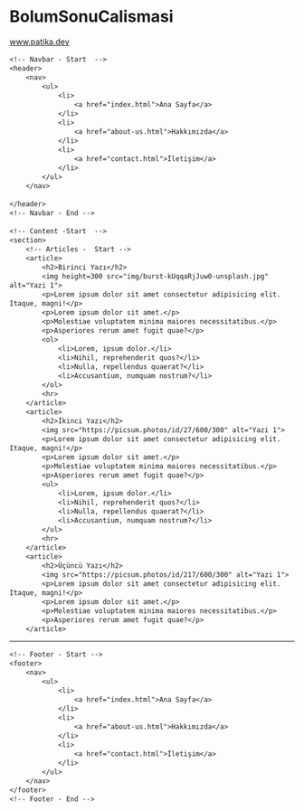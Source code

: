 # BolumSonuCalismasi
www.patika.dev
<!DOCTYPE html>
<html lang="tr">
<head>
    <meta charset="UTF-8">
    <meta http-equiv="X-UA-Compatible" content="IE=edge">
    <meta name="viewport" content="width=device-width, initial-scale=1.0">
    <title>Kodluyoruz</title>
</head>
<body>

    <!-- Navbar - Start  -->
    <header>
        <nav>
            <ul>
                <li>
                    <a href="index.html">Ana Sayfa</a>
                </li>
                <li>
                    <a href="about-us.html">Hakkımızda</a>
                </li>
                <li>
                    <a href="contact.html">İletişim</a>
                </li>
            </ul>
        </nav>

    </header>
    <!-- Navbar - End -->
    
    <!-- Content -Start  -->
    <section>
        <!-- Articles -  Start -->
        <article>
            <h2>Birinci Yazı</h2>
            <img height=300 src="img/burst-kUqqaRjJuw0-unsplash.jpg" alt="Yazi 1">
            <p>Lorem ipsum dolor sit amet consectetur adipisicing elit. Itaque, magni!</p>
            <p>Lorem ipsum dolor sit amet.</p>
            <p>Molestiae voluptatem minima maiores necessitatibus.</p>
            <p>Asperiores rerum amet fugit quae?</p>
            <ol>
                <li>Lorem, ipsum dolor.</li>
                <li>Nihil, reprehenderit quos?</li>
                <li>Nulla, repellendus quaerat?</li>
                <li>Accusantium, numquam nostrum?</li>
            </ol>
            <hr>
        </article>
        <article>
            <h2>İkinci Yazı</h2>
            <img src="https://picsum.photos/id/27/600/300" alt="Yazi 1">
            <p>Lorem ipsum dolor sit amet consectetur adipisicing elit. Itaque, magni!</p>
            <p>Lorem ipsum dolor sit amet.</p>
            <p>Molestiae voluptatem minima maiores necessitatibus.</p>
            <p>Asperiores rerum amet fugit quae?</p>
            <ul>
                <li>Lorem, ipsum dolor.</li>
                <li>Nihil, reprehenderit quos?</li>
                <li>Nulla, repellendus quaerat?</li>
                <li>Accusantium, numquam nostrum?</li>
            </ul>
            <hr>
        </article>
        <article>
            <h2>Üçüncü Yazı</h2>
            <img src="https://picsum.photos/id/217/600/300" alt="Yazi 1">
            <p>Lorem ipsum dolor sit amet consectetur adipisicing elit. Itaque, magni!</p>
            <p>Lorem ipsum dolor sit amet.</p>
            <p>Molestiae voluptatem minima maiores necessitatibus.</p>
            <p>Asperiores rerum amet fugit quae?</p>
        </article>
<hr>        
        <!-- Articles - End -->
    </section>
    <!-- Content -End -->

    <!-- Footer - Start -->
    <footer>
        <nav>
            <ul>
                <li>
                    <a href="index.html">Ana Sayfa</a>
                </li>
                <li>
                    <a href="about-us.html">Hakkımızda</a>
                </li>
                <li>
                    <a href="contact.html">İletişim</a>
                </li>
            </ul>
        </nav>
    </footer>
    <!-- Footer - End -->
    
</body>
</html>
